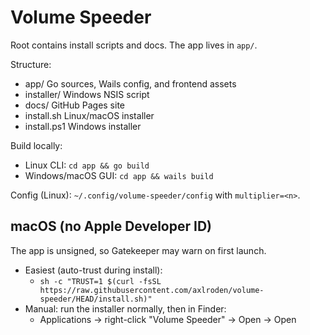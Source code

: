 # Volume Speeder

Root contains install scripts and docs. The app lives in `app/`.

Structure:
- app/            Go sources, Wails config, and frontend assets
- installer/      Windows NSIS script
- docs/           GitHub Pages site
- install.sh      Linux/macOS installer
- install.ps1     Windows installer

Build locally:
- Linux CLI: `cd app && go build`
- Windows/macOS GUI: `cd app && wails build`

Config (Linux): `~/.config/volume-speeder/config` with `multiplier=<n>`.

## macOS (no Apple Developer ID)

The app is unsigned, so Gatekeeper may warn on first launch.

- Easiest (auto-trust during install):
	- `sh -c "TRUST=1 $(curl -fsSL https://raw.githubusercontent.com/axlroden/volume-speeder/HEAD/install.sh)"`
- Manual: run the installer normally, then in Finder:
	- Applications → right-click "Volume Speeder" → Open → Open

